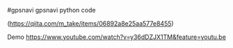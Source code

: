 #gpsnavi
gpsnavi python code

(https://qiita.com/m_take/items/06892a8e25aa577e8455)

Demo
https://www.youtube.com/watch?v=y36dDZJX1TM&feature=youtu.be
